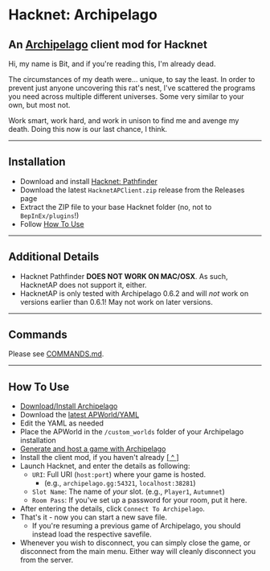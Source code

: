# Hacknet: Archipelago
An [Archipelago](https://archipelago.gg/) client mod for Hacknet
---
Hi, my name is Bit, and if you're reading this, I'm already dead.

The circumstances of my death were... unique, to say the least. In order to prevent just anyone uncovering this rat's nest, I've scattered the programs you need across multiple different universes. Some very similar to your own, but most not.

Work smart, work hard, and work in unison to find me and avenge my death. Doing this now is our last chance, I think.

---
## Installation
* Download and install [Hacknet: Pathfinder](https://github.com/Arkhist/Hacknet-Pathfinder)
* Download the latest `HacknetAPClient.zip` release from the Releases page
* Extract the ZIP file to your base Hacknet folder (no, not to `BepInEx/plugins`!)
* Follow [How To Use](#how-to-use)
---
## Additional Details
* Hacknet Pathfinder **DOES NOT WORK ON MAC/OSX**. As such, HacknetAP does not support it, either.
* HacknetAP is only tested with Archipelago 0.6.2 and will *not* work on versions earlier than 0.6.1! May not work on later versions.
---
## Commands
Please see [COMMANDS.md](./COMMANDS.md).

---
## How To Use
* [Download/Install Archipelago](https://archipelago.gg/tutorial/Archipelago/setup/en#installing-the-archipelago-software)
* Download the [latest APWorld/YAML](https://github.com/AutumnRivers/Archipelago-Hacknet/releases)
* Edit the YAML as needed
* Place the APWorld in the `/custom_worlds` folder of your Archipelago installation
* [Generate and host a game with Archipelago](https://archipelago.gg/tutorial/Archipelago/setup/en#on-your-local-installation)
* Install the client mod, if you haven't already [[ ^ ]](#installation)
* Launch Hacknet, and enter the details as following:
    * `URI`: Full URI (`host:port`) where your game is hosted.
        * (e.g., `archipelago.gg:54321`, `localhost:38281`)
    * `Slot Name`: The name of *your* slot. (e.g., `Player1`, `Autumnet`)
    * `Room Pass`: If you've set up a password for your room, put it here.
* After entering the details, click `Connect To Archipelago`.
* That's it - now you can start a new save file.
    * If you're resuming a previous game of Archipelago, you should instead load the respective savefile.
* Whenever you wish to disconnect, you can simply close the game, or disconnect from the main menu. Either way will cleanly disconnect you from the server.